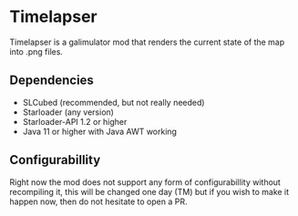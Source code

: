 # Timelapser

Timelapser is a galimulator mod that renders the current state of the map into .png files.

## Dependencies

 - SLCubed (recommended, but not really needed)
 - Starloader (any version)
 - Starloader-API 1.2 or higher
 - Java 11 or higher with Java AWT working

## Configurabillity

Right now the mod does not support any form of configurabillity without recompiling it,
this will be changed one day (TM) but if you wish to make it happen now, then do not
hesitate to open a PR.
